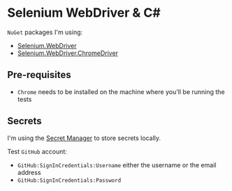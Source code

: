 # Selenium WebDriver & C# #

`NuGet` packages I'm using:

- [Selenium.WebDriver][nuget-selenium-webdriver]
- [Selenium.WebDriver.ChromeDriver][nuget-selenium-chromedriver]

## Pre-requisites ##

- `Chrome` needs to be installed on the machine where you'll be running the tests

## Secrets ##

I'm using the [Secret Manager][secret-manager] to store secrets locally.

Test `GitHub` account:

- `GitHub:SignInCredentials:Username` either the username or the email address
- `GitHub:SignInCredentials:Password`

[nuget-selenium-webdriver]: https://www.nuget.org/packages/Selenium.WebDriver/
[nuget-selenium-chromedriver]: https://www.nuget.org/packages/Selenium.WebDriver.ChromeDriver/
[secret-manager]: https://docs.microsoft.com/en-us/aspnet/core/security/app-secrets?view=aspnetcore-2.2&tabs=windows#secret-manager
